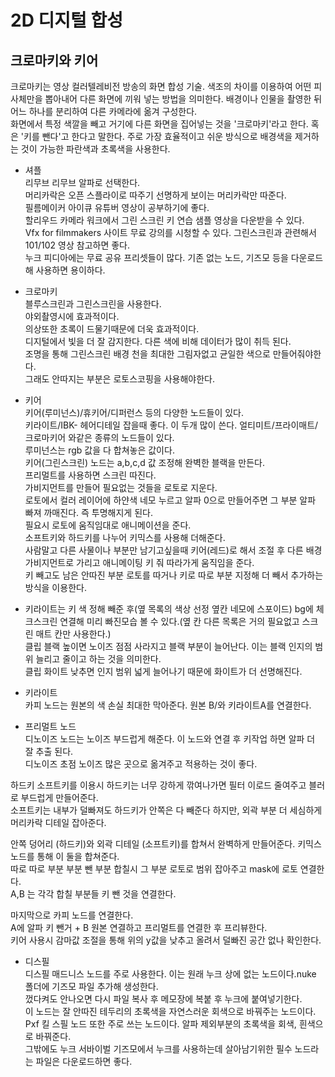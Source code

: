 # 2D 디지털 합성
## 크로마키와 키어

크로마키는 영상 컬러텔레비전 방송의 화면 합성 기술. 색조의 차이를 이용하여 어떤 피사체만을 뽑아내어 다른 화면에 끼워 넣는 방법을 의미한다.
배경이나 인물을 촬영한 뒤 어느 하나를 분리하여 다른 카메라에 옮겨 구성한다.  
화면에서 특정 색깔을 빼고 거기에 다른 화면을 집어넣는 것을 '크로마키'라고 한다. 혹은 '키를 뺀다'고 한다고 말한다.
주로 가장 효율적이고 쉬운 방식으로 배경색을 제거하는 것이 가능한 파란색과 초록색을 사용한다. 

- 셔플  
리무브 리무브 알파로 선택한다.  
머리카락은 오픈 스플라이로 따주기 선명하게 보이는 머리카락만 따준다.  
필름메이커 아이큐 유튜버 영상이 공부하기에 좋다.  
할리우드 카메라 워크에서 그린 스크린 키 연습 샘플 영상을 다운받을 수 있다.  
Vfx for filmmakers 사이트 무료 강의를 시청할 수 있다. 그린스크린과 관련해서 101/102 영상 참고하면 좋다.  
누크 피디아에는 무료 공유 프리셋들이 많다. 기존 없는 노드, 기즈모 등을 다운로드해 사용하면 용이하다.  

- 크로마키  
블루스크린과 그린스크린을 사용한다.  
야외촬영시에 효과적이다.  
의상또한 초록이 드물기때문에 더욱 효과적이다.  
디지털에서 빛을 더 잘 감지한다. 다른 색에 비해 데이터가 많이 취득 된다.  
조명을 통해 그린스크린 배경 천을 최대한 그림자없고 균일한 색으로 만들어줘야한다.  
그래도 안따지는 부분은 로토스코핑을 사용해야한다.  

- 키어  
키어(루미넌스)/휴키어/디퍼런스 등의 다양한 노드들이 있다.  
키라이트/IBK- 헤어디테일 잡을때 좋다. 이 두개 많이 쓴다. 얼티미트/프라이매트/크로마키어 와같은 종류의 노드들이 있다.  
루미넌스는 rgb 값을 다 합쳐놓은 값이다.  
키어(그린스크린) 노드는 a,b,c,d 값 조정해 완벽한 블랙을 만든다.  
프리멀트를 사용하면 스크린 따진다.  
가비지먼트를 만들어 필요없는 것들을 로토로 지운다.  
로토에서 컬러 레이어에 하얀색 네모 누르고 알파 0으로 만들어주면 그 부분 알파 빠져 까매진다. 즉 투명해지게 된다.  
필요시 로토에 움직임대로 애니메이션을 준다.  
소프트키와 하드키를 나누어 키믹스를 사용해 더해준다.  
사람말고 다른 사물이나 부분만 남기고싶을때 키어(레드)로 해서 조절 후 다른 배경 가비지먼트로 가리고 애니메이팅 키 줘 따라가게 움직임을 준다.  
키 빼고도 남은 안따진 부분 로토를 따거나 키로 따로 부분 지정해 더 빼서 추가하는 방식을 이용한다.  

- 키라이트는 키 색 정해 빼준 후(옆 목록의 색상 선정 옆칸 네모에 스포이드) bg에 체크스크린 연결해 미리 빠진모습 볼 수 있다.(옆 칸 다른 목록은 거의 필요없고 스크린 매트 칸만 사용한다.)  
클립 블랙 높이면 노이즈 점점 사라지고 블랙 부분이 늘어난다. 이는 블랙 인지의 범위 늘리고 줄이고 하는 것을 의미한다.  
클립 화이트 낮추면 인지 범위 넓게 늘어나기 때문에 화이트가 더 선명해진다.  

- 키라이트  
카피 노드는 원본의 색 손실 최대한 막아준다. 원본 B/와 키라이트A를 연결한다.  

- 프리멀트 노드  
디노이즈 노드는 노이즈 부드럽게 해준다. 이 노드와 연결 후 키작업 하면 알파 더 잘 추출 된다.  
디노이즈 초점 노이즈 많은 곳으로 옮겨주고 적용하는 것이 좋다.  

하드키 소프트키를 이용시 하드키는 너무 강하게 깎여나가면 필터 이로드 줄여주고 블러로 부드럽게 만들어준다.  
소프트키는 내부가 덜빠져도 하드키가 안쪽은 다 빼준다 하지만, 외곽 부분 더 세심하게 머리카락 디테일 잡아준다.  

안쪽 덩어리 (하드키)와 외곽 디테일 (소프트키)를 합쳐서 완벽하게 만들어준다. 키믹스 노드를 통해 이 둘을 합쳐준다.  
따로 따로 부분 부분 뺀 부분 합칠시 그 부분 로토로 범위 잡아주고 mask에 로토 연결한다.  
A,B 는 각각 합칠 부분들 키 뺀 것을 연결한다.  

마지막으로 카피 노드를 연결한다.  
A에 알파 키 뺀거 + B 원본 연결하고 프리멀트를 연결한 후 프리뷰한다.  
키어 사용시 감마값 조절을 통해 위의 y값을 낮추고 올려서 덜빠진 공간 없나 확인한다.  

- 디스필  
디스필 매드니스 노드를 주로 사용한다. 이는 원래 누크 상에 없는 노드이다.nuke 폴더에 기즈모 파일 추가해 생성한다.  
껐다켜도 안나오면 다시 파일 복사 후 메모장에 복붙 후 누크에 붙여넣기한다.  
이 노드는 잘 안따진 테두리의 초록색을 자연스러운 회색으로 바꿔주는 노드이다.  
Pxf 킬 스필 노드 또한 주로 쓰는 노드이다. 알파 제외부분의 초록색을 회색, 흰색으로 바꿔준다.  
그밖에도 누크 서바이벌 기즈모에서 누크를 사용하는데 살아남기위한 필수 노드라는 파일은 다운로드하면 좋다.  
